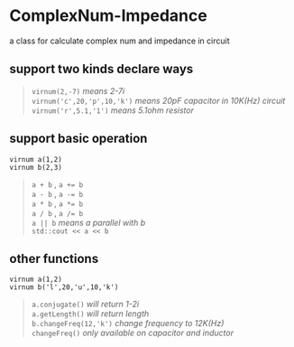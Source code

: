 # ComplexNum-Impedance
a class for calculate complex num and impedance in circuit  
## **support two kinds declare ways**  
>``virnum(2,-7)`` _means 2-7i_\
>``virnum('c',20,'p',10,'k')`` _means 20pF capacitor in 10K(Hz) circuit_\
>``virnum('r',5.1,'1')`` _means 5.1ohm resistor_
## **support basic operation**
``virnum a(1,2)``\
``virnum b(2,3)``
>``a + b`` ,  ``a += b``\
>``a - b`` ,  ``a -= b``\
>``a * b`` ,  ``a *= b``\
>``a / b`` ,  ``a /= b``\
>``a || b`` _means a parallel with b_\
>``std::cout << a << b``
## **other functions**
``virnum a(1,2)``\
``virnum b('l',20,'u',10,'k')``
>``a.conjugate()`` _will return 1-2i_\
>``a.getLength()`` _will return length_\
>``b.changeFreq(12,'k')`` _change frequency to 12K(Hz)_\
>``changeFreq()`` _only available on capacitor and inductor_

